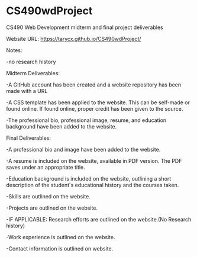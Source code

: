 # CS490wdProject
CS490 Web Development midterm and final project deliverables

Website URL:
https://tarycx.github.io/CS490wdProject/



Notes:

-no research history



Midterm Deliverables:


-A GitHub account has been created and a website repository has been made with a URL

-A CSS template has been applied to the website. This can be self-made or found online. If found online, proper credit has been given to the source.

-The professional bio, professional image, resume, and education background have been added to the website.



Final Deliverables:

-A professional bio and image have been added to the website.

-A resume is included on the website, available in PDF version. The PDF saves under an appropriate title.

-Education background is included on the website, outlining a short description of the student's educational history and the courses taken.

-Skills are outlined on the website.

-Projects are outlined on the website.

-IF APPLICABLE: Research efforts are outlined on the website.(No Research history)

-Work experience is outlined on the website.

-Contact information is outlined on website.
